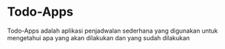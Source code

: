 # Todo-Apps
Todo-Apps adalah aplikasi penjadwalan sederhana yang digunakan untuk mengetahui apa yang akan dilakukan dan yang sudah dilakukan
